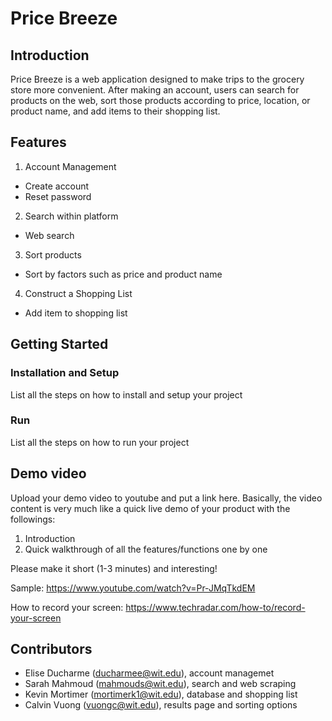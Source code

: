 # Price Breeze

## Introduction

Price Breeze is a web application designed to make trips to the grocery store more convenient. After making an account, users can search for products on the web, sort those products according to price, location, or product name, and add items to their shopping list.

## Features
1. Account Management
  * Create account
  * Reset password
2. Search within platform
  * Web search
3. Sort products
  * Sort by factors such as price and product name
4. Construct a Shopping List
  * Add item to shopping list


## Getting Started
### Installation and Setup
List all the steps on how to install and setup your project
### Run
List all the steps on how to run your project

## Demo video

Upload your demo video to youtube and put a link here. Basically, the video content is very much like a quick live demo of your product with the followings:
1. Introduction
2. Quick walkthrough of all the features/functions one by one

Please make it short (1-3 minutes) and interesting!

Sample: https://www.youtube.com/watch?v=Pr-JMqTkdEM

How to record your screen: https://www.techradar.com/how-to/record-your-screen

## Contributors

* Elise Ducharme (ducharmee@wit.edu), account managemet
* Sarah Mahmoud (mahmouds@wit.edu), search and web scraping
* Kevin Mortimer (mortimerk1@wit.edu), database and shopping list
* Calvin Vuong (vuongc@wit.edu), results page and sorting options
